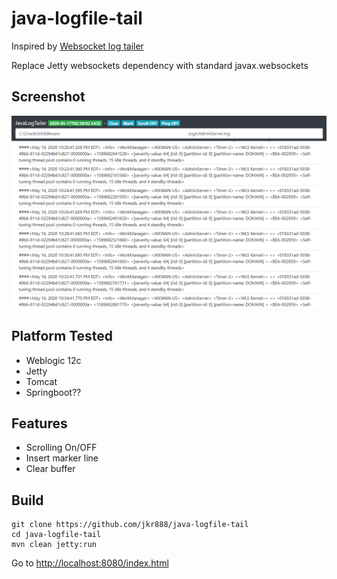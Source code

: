 # java-logfile-tail 
Inspired by [Websocket log tailer](https://github.com/davidmoten/websockets-log-tail)

Replace Jetty websockets dependency with standard javax.websockets

Screenshot
----------
![Example Weblogic AdminServer log](https://github.com/jkr888/java-logfile-tail/blob/master/picture/screenshot-01.png?raw=true)

Platform Tested
---------------
  * Weblogic 12c
  * Jetty
  * Tomcat
  * Springboot??

Features
--------
  * Scrolling On/OFF
  * Insert marker line
  * Clear buffer

Build
---------
    git clone https://github.com/jkr888/java-logfile-tail
    cd java-logfile-tail
    mvn clean jetty:run
    
Go to [http://localhost:8080/index.html](http://localhost:8080/index.html)



